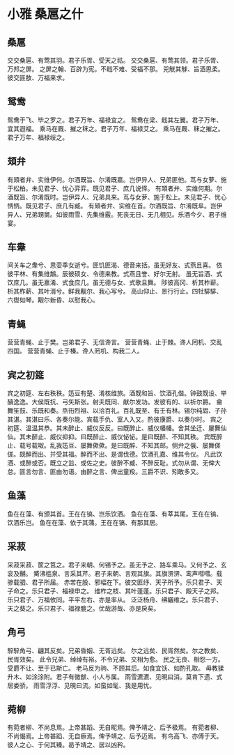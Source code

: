 # 小雅 桑扈之什


## 桑扈

交交桑扈、有莺其羽。君子乐胥、受天之祜。
交交桑扈、有莺其领。君子乐胥、万邦之屏。
之屏之翰、百辟为宪。不戢不难、受福不那。
兕觥其觩、旨酒思柔。彼交匪敖、万福来求。


## 鸳鸯

鸳鸯于飞、毕之罗之。君子万年、福禄宜之。
鸳鸯在梁、戢其左翼。君子万年、宜其遐福。
乘马在厩、摧之秣之。君子万年、福禄艾之。
乘马在厩、秣之摧之。君子万年、福禄绥之。


## 頍弁

有頍者弁、实维伊何。尔酒既旨、尔淆既嘉。岂伊异人、兄弟匪他。茑与女萝、施于松柏。未见君子、忧心弈弈。既见君子、庶几说怿。
有頍者弁、实维何期。尔酒既旨、尔淆既时。岂伊异人、兄弟具来。茑与女萝、施于松上。未见君子、忧心怲怲。既见君子、庶几有臧。
有頍者弁、实维在首。尔酒既旨、尔淆既阜。岂伊异人、兄弟甥舅。如彼雨雪、先集维霰。死丧无日、无几相见。乐酒今夕、君子维宴。


## 车舝

间关车之舝兮、思娈季女逝兮。匪饥匪渴、德音来括。虽无好友、式燕且喜。
依彼平林、有集维鷮。辰彼硕女、令德来教。式燕且誉、好尔无射。
虽无旨酒、式饮庶几。虽无嘉淆、式食庶几。虽无德与女、式歌且舞。
陟彼高冈、析其柞薪。析其柞薪、其叶湑兮。鲜我觏尔、我心写兮。
高山仰止、景行行止。四牡騑騑、六辔如琴。觏尔新昏、以慰我心。


## 青蝇

营营青蝇、止于樊。岂弟君子、无信谗言。
营营青蝇、止于棘。谗人罔机、交乱四国。
营营青蝇、止于榛。谗人罔机、构我二人。


## 宾之初筵

宾之初筵、左右秩秩。笾豆有楚、淆核维旅。酒既和旨、饮酒孔偕。钟鼓既设、举醻逸逸。大侯既抗、弓矢斯张。射夫既同、献尔发功。发彼有的、以祈尔爵。
龠舞笙鼓、乐既和奏。烝衎烈祖、以洽百礼。百礼既至、有壬有林。锡尔纯嘏、子孙其湛。其湛曰乐、各奏尔能。宾载手仇、室人入又。酌彼康爵、以奏尔时。
宾之初筵、温温其恭。其未醉止、威仪反反。曰既醉止、威仪幡幡。舍其坐迁、屡舞仙仙。其未醉止、威仪抑抑。曰既醉止、威仪怭怭。是曰既醉、不知其秩。
宾既醉止、载号载呶。乱我笾豆、屡舞僛僛。是曰既醉、不知其邮。侧弁之俄、屡舞傞傞。既醉而出、并受其福。醉而不出、是谓伐德。饮酒孔嘉、维其令仪。
凡此饮酒、或醉或否。既立之监、或佐之史。彼醉不臧、不醉反耻。式勿从谓、无俾大怠。匪言勿言、匪由勿语。由醉之言、俾出童羖。三爵不识、矧敢多又。


## 鱼藻

鱼在在藻、有颁其首。王在在镐、岂乐饮酒。
鱼在在藻、有莘其尾。王在在镐、饮酒乐岂。
鱼在在藻、依于其蒲。王在在镐、有那其居。


## 采菽

采菽采菽、筐之筥之。君子来朝、何锡予之。虽无予之、路车乘马。又何予之、玄衮及黼。
觱沸槛泉、言采其芹。君子来朝、言观其旗。其旗淠淠、鸾声嘒嘒。载骖载驷、君子所届。
赤芾在股、邪幅在下。彼交匪纾、天子所予。乐只君子、天子命之。乐只君子、福禄申之。
维柞之枝、其叶蓬蓬。乐只君子、殿天子之邦。乐只君子、万福攸同。平平左右、亦是率从。
泛泛杨舟、绋纚维之。乐只君子、天之葵之。乐只君子、福禄膍之。优哉游哉、亦是戾矣。


## 角弓

騂騂角弓、翩其反矣。兄弟昏姻、无胥远矣。
尔之远矣、民胥然矣。尔之教矣、民胥效矣。
此令兄弟、绰绰有裕。不令兄弟、交相为愈。
民之无良、相怨一方。受爵不让、至于已斯亡。
老马反为驹、不顾其后。如食宜饫、如酌孔取。
毋教猱升木、如涂涂附。君子有徽猷、小人与属。
雨雪瀌瀌、见晛曰消。莫肯下遗、式居娄骄。
雨雪浮浮、见晛曰流。如蛮如髦、我是用忧。


## 菀柳

有菀者柳、不尚息焉。上帝甚蹈、无自昵焉。俾予靖之、后予极焉。
有菀者柳、不尚愒焉。上帝甚蹈、无自瘵焉。俾予靖之、后予迈焉。
有鸟高飞、亦傅于天。彼人之心、于何其臻。曷予靖之、居以凶矜。


